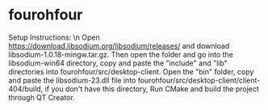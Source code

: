 # fourohfour

Setup Instructions: \n
Open https://download.libsodium.org/libsodium/releases/ and download libsodium-1.0.18-mingw.tar.gz. Then open the folder and go into the libsodium-win64 directory, copy and paste the "include" and "lib" directories into fourohfour/src/desktop-client. Open the "bin" folder, copy and paste the libsodium-23.dll file into fourohfour/src/desktop-client/client-404/build, if you don't have this directory, Run CMake and build the project through QT Creator. 